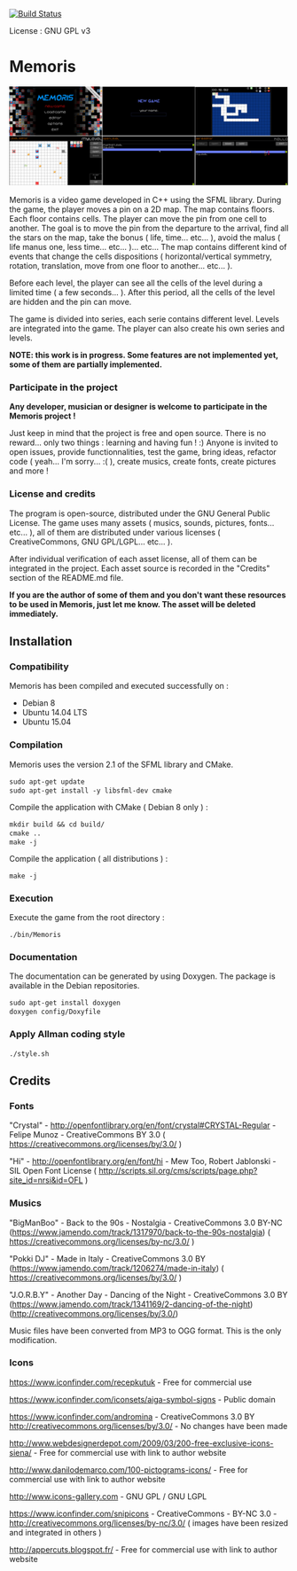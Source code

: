 [![Build Status](https://travis-ci.org/jean553/Memoris.svg?branch=master)](https://travis-ci.org/jean553/Memoris)

License : GNU GPL v3

# Memoris

![Image 1](github/readme.png)

Memoris is a video game developed in C++ using the SFML library. During the game, the player moves a pin on a 2D map. The map contains floors. Each floor contains cells. The player can move the pin from one cell to another. The goal is to move the pin from the departure to the arrival, find all the stars on the map, take the bonus ( life, time... etc... ), avoid the malus ( life manus one, less time... etc... )... etc... The map contains different kind of events that change the cells dispositions ( horizontal/vertical symmetry, rotation, translation, move from one floor to another... etc... ).

Before each level, the player can see all the cells of the level during a limited time ( a few seconds... ). After this period, all the cells of the level are hidden and the pin can move.

The game is divided into series, each serie contains different level. Levels are integrated into the game. The player can also create his own series and levels.

**NOTE: this work is in progress. Some features are not implemented yet, some of them are partially implemented.**

### Participate in the project

**Any developer, musician or designer is welcome to participate in the Memoris project !** 

Just keep in mind that the project is free and open source. There is no reward... only two things : learning and having fun ! :) Anyone is invited to open issues, provide functionnalities, test the game, bring ideas, refactor code ( yeah... I'm sorry... :( ), create musics, create fonts, create pictures and more !

### License and credits

The program is open-source, distributed under the GNU General Public License. The game uses many assets ( musics, sounds, pictures, fonts... etc... ), all of them are distributed under various licenses ( CreativeCommons, GNU GPL/LGPL... etc... ). 

After individual verification of each asset license, all of them can be integrated in the project. Each asset source is recorded in the "Credits" section of the README.md file. 

**If you are the author of some of them and you don't want these resources to be used in Memoris, just let me know. The asset will be deleted immediately.**

## Installation

### Compatibility

Memoris has been compiled and executed successfully on :
- Debian 8
- Ubuntu 14.04 LTS
- Ubuntu 15.04

### Compilation

Memoris uses the version 2.1 of the SFML library and CMake.

```
sudo apt-get update
sudo apt-get install -y libsfml-dev cmake
```

Compile the application with CMake ( Debian 8 only ) :

```
mkdir build && cd build/
cmake ..
make -j
```

Compile the application ( all distributions ) :

```
make -j
```

### Execution

Execute the game from the root directory :

```
./bin/Memoris
```

### Documentation

The documentation can be generated by using Doxygen. The package is available in the Debian repositories.

```
sudo apt-get install doxygen
doxygen config/Doxyfile
```

### Apply Allman coding style

```
./style.sh
```

## Credits

### Fonts

"Crystal" - http://openfontlibrary.org/en/font/crystal#CRYSTAL-Regular - Felipe Munoz - CreativeCommons BY 3.0 ( https://creativecommons.org/licenses/by/3.0/ )

"Hi" - http://openfontlibrary.org/en/font/hi - Mew Too, Robert Jablonski - SIL Open Font License ( http://scripts.sil.org/cms/scripts/page.php?site_id=nrsi&id=OFL )

### Musics

"BigManBoo" - Back to the 90s - Nostalgia - CreativeCommons 3.0 BY-NC (https://www.jamendo.com/track/1317970/back-to-the-90s-nostalgia) ( https://creativecommons.org/licenses/by-nc/3.0/ )

"Pokki DJ" - Made in Italy - CreativeCommons 3.0 BY (https://www.jamendo.com/track/1206274/made-in-italy) ( https://creativecommons.org/licenses/by/3.0/ )

"J.O.R.B.Y" - Another Day - Dancing of the Night - CreativeCommons 3.0 BY (https://www.jamendo.com/track/1341169/2-dancing-of-the-night) (http://creativecommons.org/licenses/by/3.0/)

Music files have been converted from MP3 to OGG format. This is the only modification.

### Icons

https://www.iconfinder.com/recepkutuk - Free for commercial use

https://www.iconfinder.com/iconsets/aiga-symbol-signs - Public domain

https://www.iconfinder.com/andromina - CreativeCommons 3.0 BY http://creativecommons.org/licenses/by/3.0/ - No changes have been made

http://www.webdesignerdepot.com/2009/03/200-free-exclusive-icons-siena/ - Free for commercial use with link to author website

http://www.danilodemarco.com/100-pictograms-icons/ - Free for commercial use with link to author website

http://www.icons-gallery.com - GNU GPL / GNU LGPL

https://www.iconfinder.com/snipicons - CreativeCommons - BY-NC 3.0 - http://creativecommons.org/licenses/by-nc/3.0/ ( images have been resized and integrated in others )

http://appercuts.blogspot.fr/ - Free for commercial use with link to author website

